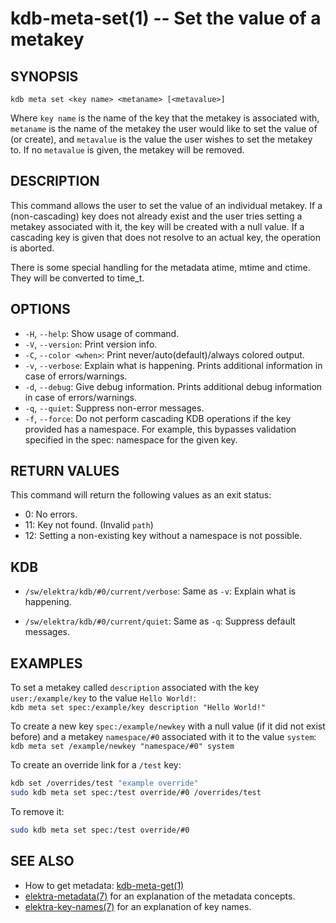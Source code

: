 # kdb-meta-set(1) -- Set the value of a metakey

## SYNOPSIS

`kdb meta set <key name> <metaname> [<metavalue>]`

Where `key name` is the name of the key that the metakey is associated with,
`metaname` is the name of the metakey the user would like to set the value of (or create),
and `metavalue` is the value the user wishes to set the metakey to.
If no `metavalue` is given, the metakey will be removed.

## DESCRIPTION

This command allows the user to set the value of an individual metakey.
If a (non-cascading) key does not already exist and the user tries setting a metakey associated with it, the key will be created with a null value.
If a cascading key is given that does not resolve to an actual key, the operation is aborted.

There is some special handling for the metadata atime, mtime and ctime. They will be converted to time_t.

## OPTIONS

- `-H`, `--help`:
  Show usage of command.
- `-V`, `--version`:
  Print version info.
- `-C`, `--color <when>`:
  Print never/auto(default)/always colored output.
- `-v`, `--verbose`:
  Explain what is happening. Prints additional information in case of errors/warnings.
- `-d`, `--debug`:
  Give debug information. Prints additional debug information in case of errors/warnings.
- `-q`, `--quiet`:
  Suppress non-error messages.
- `-f`, `--force`:
  Do not perform cascading KDB operations if the key provided has a namespace. For example, this bypasses validation specified in the spec: namespace for the given key.

## RETURN VALUES

This command will return the following values as an exit status:<br>

- 0:
  No errors.
- 11:
  Key not found. (Invalid `path`)
- 12:
  Setting a non-existing key without a namespace is not possible\.

## KDB

- `/sw/elektra/kdb/#0/current/verbose`:
  Same as `-v`: Explain what is happening.

- `/sw/elektra/kdb/#0/current/quiet`:
  Same as `-q`: Suppress default messages.

## EXAMPLES

To set a metakey called `description` associated with the key `user:/example/key` to the value `Hello World!`:<br>
`kdb meta set spec:/example/key description "Hello World!"`

To create a new key `spec:/example/newkey` with a null value (if it did not exist before)
and a metakey `namespace/#0` associated with it to the value `system`:<br>
`kdb meta set /example/newkey "namespace/#0" system`

To create an override link for a `/test` key:

```sh
kdb set /overrides/test "example override"
sudo kdb meta set spec:/test override/#0 /overrides/test
```

To remove it:

```sh
sudo kdb meta set spec:/test override/#0
```

## SEE ALSO

- How to get metadata: [kdb-meta-get(1)](kdb-meta-get.md)
- [elektra-metadata(7)](elektra-metadata.md) for an explanation of the metadata concepts.
- [elektra-key-names(7)](elektra-key-names.md) for an explanation of key names.
